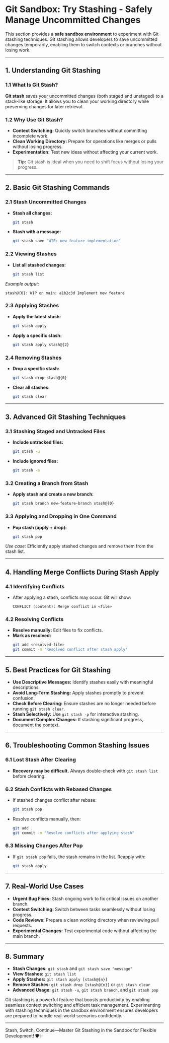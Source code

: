# Git Sandbox: Try Stashing - Safely Manage Uncommitted Changes

This section provides a **safe sandbox environment** to experiment with Git stashing techniques. Git stashing allows developers to save uncommitted changes temporarily, enabling them to switch contexts or branches without losing work.

---

## 1. Understanding Git Stashing

### 1.1 What Is Git Stash?

**Git stash** saves your uncommitted changes (both staged and unstaged) to a stack-like storage. It allows you to clean your working directory while preserving changes for later retrieval.

### 1.2 Why Use Git Stash?
- **Context Switching:** Quickly switch branches without committing incomplete work.
- **Clean Working Directory:** Prepare for operations like merges or pulls without losing progress.
- **Experimentation:** Test new ideas without affecting your current work.

> **Tip:** Git stash is ideal when you need to shift focus without losing your progress.

---

## 2. Basic Git Stashing Commands

### 2.1 Stash Uncommitted Changes
- **Stash all changes:**
  ```bash
  git stash
  ```
- **Stash with a message:**
  ```bash
  git stash save "WIP: new feature implementation"
  ```

### 2.2 Viewing Stashes
- **List all stashed changes:**
  ```bash
  git stash list
  ```
*Example output:*
```
stash@{0}: WIP on main: a1b2c3d Implement new feature
```

### 2.3 Applying Stashes
- **Apply the latest stash:**
  ```bash
  git stash apply
  ```
- **Apply a specific stash:**
  ```bash
  git stash apply stash@{2}
  ```

### 2.4 Removing Stashes
- **Drop a specific stash:**
  ```bash
  git stash drop stash@{0}
  ```
- **Clear all stashes:**
  ```bash
  git stash clear
  ```

---

## 3. Advanced Git Stashing Techniques

### 3.1 Stashing Staged and Untracked Files
- **Include untracked files:**
  ```bash
  git stash -u
  ```
- **Include ignored files:**
  ```bash
  git stash -a
  ```

### 3.2 Creating a Branch from Stash
- **Apply stash and create a new branch:**
  ```bash
  git stash branch new-feature-branch stash@{0}
  ```

### 3.3 Applying and Dropping in One Command
- **Pop stash (apply + drop):**
  ```bash
  git stash pop
  ```
*Use case:* Efficiently apply stashed changes and remove them from the stash list.

---

## 4. Handling Merge Conflicts During Stash Apply

### 4.1 Identifying Conflicts
- After applying a stash, conflicts may occur. Git will show:
  ```
  CONFLICT (content): Merge conflict in <file>
  ```

### 4.2 Resolving Conflicts
- **Resolve manually:** Edit files to fix conflicts.
- **Mark as resolved:**
  ```bash
  git add <resolved-file>
  git commit -m "Resolved conflict after stash apply"
  ```

---

## 5. Best Practices for Git Stashing

- **Use Descriptive Messages:** Identify stashes easily with meaningful descriptions.
- **Avoid Long-Term Stashing:** Apply stashes promptly to prevent confusion.
- **Check Before Clearing:** Ensure stashes are no longer needed before running `git stash clear`.
- **Stash Selectively:** Use `git stash -p` for interactive stashing.
- **Document Complex Changes:** If stashing significant progress, document the context.

---

## 6. Troubleshooting Common Stashing Issues

### 6.1 Lost Stash After Clearing
- **Recovery may be difficult.** Always double-check with `git stash list` before clearing.

### 6.2 Stash Conflicts with Rebased Changes
- If stashed changes conflict after rebase:
  ```bash
  git stash pop
  ```
- Resolve conflicts manually, then:
  ```bash
  git add .
  git commit -m "Resolve conflicts after applying stash"
  ```

### 6.3 Missing Changes After Pop
- If `git stash pop` fails, the stash remains in the list. Reapply with:
  ```bash
  git stash apply
  ```

---

## 7. Real-World Use Cases

- **Urgent Bug Fixes:** Stash ongoing work to fix critical issues on another branch.
- **Context Switching:** Switch between tasks seamlessly without losing progress.
- **Code Reviews:** Prepare a clean working directory when reviewing pull requests.
- **Experimental Changes:** Test experimental code without affecting the main branch.

---

## 8. Summary

- **Stash Changes:** `git stash` and `git stash save "message"`
- **View Stashes:** `git stash list`
- **Apply Stashes:** `git stash apply [stash@{n}]`
- **Remove Stashes:** `git stash drop [stash@{n}]` or `git stash clear`
- **Advanced Usage:** `git stash -u`, `git stash branch`, and `git stash pop`

Git stashing is a powerful feature that boosts productivity by enabling seamless context switching and efficient task management. Experimenting with stashing techniques in the sandbox environment ensures developers are prepared to handle real-world scenarios confidently.

---

Stash, Switch, Continue—Master Git Stashing in the Sandbox for Flexible Development! 🛡️✨
